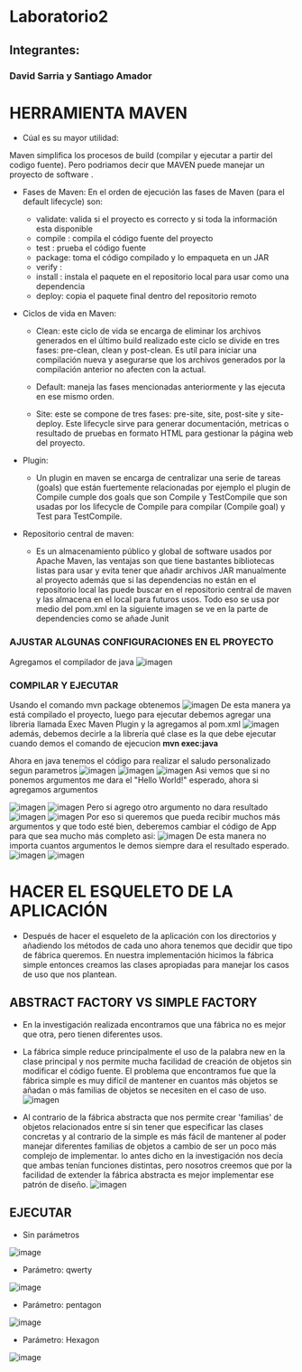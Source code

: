 # Laboratorio2
## Integrantes:
### David Sarria y Santiago Amador
# HERRAMIENTA MAVEN
- Cúal es su mayor utilidad:
   
 Maven simplifica los procesos de build (compilar y ejecutar a partir del codigo fuente). Pero podriamos decir que MAVEN puede manejar un proyecto de software .

- Fases de Maven:
    En el orden de ejecución las fases de Maven (para el default lifecycle) son:

    - validate: valida  si el proyecto es correcto y si toda la información esta disponible
    - compile : compila el código fuente del proyecto 
    - test : prueba el código fuente 
    - package: toma el código compilado y lo empaqueta en un JAR
    - verify :
    - install : instala el paquete en el repositorio local para usar como una dependencia
    - deploy: copia el paquete final dentro del repositorio remoto
- Ciclos de vida en Maven:

  - Clean: este ciclo de vida se encarga de eliminar los archivos generados en el último build realizado
  este ciclo se divide en tres fases: pre-clean, clean y post-clean. Es util para iniciar una compilación nueva 
  y asegurarse que los archivos generados por la compilación anterior no afecten con la actual.


  - Default: maneja las fases mencionadas anteriormente y las ejecuta en ese mismo orden.


  - Site: este se compone de tres fases: pre-site, site, post-site y site-deploy. Este lifecycle sirve para generar documentación, 
   metricas o resultado de pruebas en formato HTML para gestionar la página web del proyecto.



- Plugin:
  
   - Un plugin en maven se encarga de centralizar una serie de tareas (goals) que están fuertemente relacionadas
   por ejemplo el plugin de Compile cumple dos goals que son Compile y TestCompile que son usadas por los lifecycle
   de Compile para compilar (Compile goal) y Test para TestCompile.
  

- Repositorio central de maven:

  - Es un almacenamiento público y global de software usados por Apache Maven, las ventajas son que tiene bastantes 
    bibliotecas listas para usar y evita tener que añadir archivos JAR manualmente al proyecto además que si las dependencias no están en el repositorio local 
    las puede buscar en el repositorio central de maven y las almacena en el local para futuros usos. Todo eso se usa por medio del pom.xml en la siguiente imagen se ve en la parte de dependencies como se añade Junit 
  
  
  
### AJUSTAR ALGUNAS CONFIGURACIONES EN EL PROYECTO

Agregamos el compilador de java
![imagen](assets/Pomproperties.PNG)

### COMPILAR Y EJECUTAR

Usando el comando mvn package obtenemos
![imagen](assets/package.png)
De esta manera ya está compilado el proyecto, luego para ejecutar debemos agregar una libreria llamada Exec Maven Plugin y la agregamos al pom.xml
![imagen](assets/agregandoLibreria.png)
además, debemos decirle a la librería qué clase es la que debe ejecutar cuando demos el comando de ejecucion
**mvn exec:java**

Ahora en java tenemos el código para realizar el saludo personalizado segun parametros
![imagen](assets/CodigoIncompleto.png)
![imagen](assets/ejecucionBasica.png)
![imagen](assets/ResultadoEjecucion.png)
Asi vemos que si no ponemos argumentos me dara el "Hello World!" esperado, ahora si agregamos argumentos 

![imagen](assets/ejecucionConArgumentos.png)
![imagen](assets/resultadoEjecucionConArgumentos.png)
Pero si agrego otro argumento no dara resultado
![imagen](assets/ejecucionConMasArgumentos.png)
![imagen](assets/NoejecutaConSegundoArgumentoConCodigoIncompleto.png) 
Por eso si queremos que pueda recibir muchos más argumentos y que todo esté bien, deberemos cambiar el código de App para que sea mucho más completo asi:
![imagen](assets/CodigoAppCompleto.png)
De esta manera no importa cuantos argumentos le demos siempre dara el resultado esperado.
![imagen](assets/ejecucionConMasArgumentos.png)
![imagen](assets/resultadoEjecucionConMasArgumentos.png)
# HACER EL ESQUELETO DE LA APLICACIÓN
- Después de hacer el esqueleto de la aplicación con los directorios y añadiendo los métodos de cada uno ahora tenemos que decidir que tipo de fábrica queremos.
  En nuestra implementación hicimos la fábrica simple entonces creamos las clases apropiadas para manejar los casos de uso que nos plantean.

  
## ABSTRACT FACTORY VS SIMPLE FACTORY
- En la investigación realizada encontramos que una fábrica no es mejor que otra, pero tienen diferentes usos.

- La fábrica simple reduce principalmente el uso de la palabra new en la clase principal y nos permite mucha facilidad de creación de objetos sin modificar el código fuente.
  El problema que encontramos fue que la fábrica simple es muy difícil de mantener en cuantos más objetos se añadan o más familias de objetos se necesiten en el caso de uso.
  ![imagen](https://github.com/PDSW-ECI/labs/assets/4140058/0788a0b7-a071-4b90-ac3f-5982289ff3b3)

- Al contrario de la fábrica abstracta que nos permite crear 'familias' de objetos relacionados entre sí sin tener que especificar las clases concretas y al contrario de la simple
  es más fácil de mantener al poder manejar diferentes familias de objetos a cambio de ser un poco más complejo de implementar. lo antes dicho en la investigación nos decía que ambas tenían funciones distintas,
  pero nosotros creemos que por la facilidad de extender la fábrica abstracta es mejor implementar ese patrón de diseño.
  ![imagen](https://github.com/PDSW-ECI/labs/assets/4140058/1c79a12b-21d4-46be-8f19-40f3b62b6af7)

## EJECUTAR
- Sin parámetros

![image](assets/Patterns-NoParameter.png)

- Parámetro: qwerty

![image](assets/Patterns-qwerty.png)

- Parámetro: pentagon

![image](assets/Patterns-pentagon.png)


- Parámetro: Hexagon

![image](assets/Patterns-Hexagon.png)
